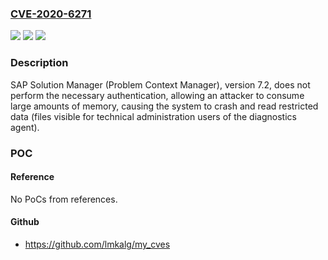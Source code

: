 ### [CVE-2020-6271](https://cve.mitre.org/cgi-bin/cvename.cgi?name=CVE-2020-6271)
![](https://img.shields.io/static/v1?label=Product&message=SAP%20Solution%20Manager%20(Problem%20Context%20Manager)&color=blue)
![](https://img.shields.io/static/v1?label=Version&message=%3C7.2%20&color=brighgreen)
![](https://img.shields.io/static/v1?label=Vulnerability&message=Missing%20XML%20Validation&color=brighgreen)

### Description

SAP Solution Manager (Problem Context Manager), version 7.2, does not perform the necessary authentication, allowing an attacker to consume large amounts of memory, causing the system to crash and read restricted data (files visible for technical administration users of the diagnostics agent).

### POC

#### Reference
No PoCs from references.

#### Github
- https://github.com/lmkalg/my_cves

